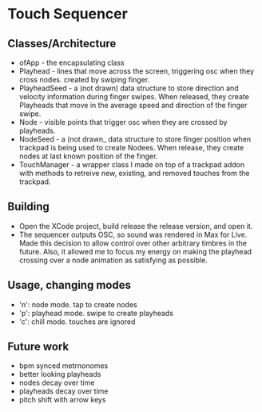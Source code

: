 # Touch Sequencer
## Classes/Architecture
* ofApp - the encapsulating class
* Playhead - lines that move across the screen, triggering osc when they cross nodes. created by swiping finger. 
* PlayheadSeed - a (not drawn) data structure to store direction and velocity information during finger swipes. When released, they create Playheads that move in the average speed and direction of the finger swipe. 
* Node - visible points that trigger osc when they are crossed by playheads.
* NodeSeed - a (not drawn_ data structure to store finger position when trackpad is being used to create Nodees. When release, they create nodes at last known position of the finger.
* TouchManager - a wrapper class I made on top of a trackpad addon with methods to retreive new, existing, and removed touches from the trackpad. 
## Building  
* Open the XCode project, build release the release version, and open it.  
* The sequencer outputs OSC, so sound was rendered in Max for Live. Made this decision to allow control over other arbitrary timbres in the future. Also, it allowed me to focus my energy on making the playhead crossing over a node animation as satisfying as possible.  

## Usage, changing modes
* 'n': node mode. tap to create nodes
* 'p': playhead mode. swipe to create playheads
* 'c': chill mode. touches are ignored

## Future work  
* bpm synced metrnonomes
* better looking playheads
* nodes decay over time
* playheads decay over time
* pitch shift with arrow keys
